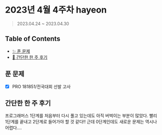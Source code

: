 # 2023년 4월 4주차 hayeon

> 2023.04.24 ~ 2023.04.30

## Table of Contents

- [✨ 푼 문제](#푼-문제)
- [🤔 간단한 한 주 후기](#간단한-한-주-후기)

## 푼 문제

<!-- 📕 백준 : BOJ 문제번호/문제제목 e.g. BOJ 2577/숫자의 개수 -->
<!-- 📗 프로그래머스 : PRO 문제번호/문제제목 e.g. PRO 120812/최빈값 구하기 -->
<!-- 백준허브를 사용하시면 프로그래머스의 문제번호도 확인하실 수 있습니다 -->

- [x] PRO 181851/전국대회 선발 고사

## 간단한 한 주 후기

프로그래머스 1단계를 처음부터 다시 풀고 있는데도 아직 버벅이는 부분이 많았다. 빨리 1단계를 끝내고 2단계로 들어가야 할 것 같다!!
근데 0단계인데도 새로운 문제는 역시나 어렵다....

<!-- 한 주 후기를 간단하게 작성해주세요 ! -->
